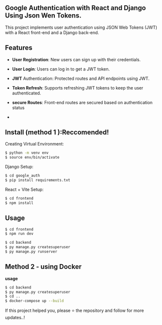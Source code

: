 ## Google Authentication with React and Django Using Json Wen Tokens.
This project implements user authentication using JSON Web Tokens (JWT) with a React front-end and a Django back-end.

## Features
- **User Registration**: New users can sign up with their credentials.

- **User Login**: Users can log in to get a JWT token.

- **JWT** Authentication: Protected routes and API endpoints using JWT.

- **Token Refresh**: Supports refreshing JWT tokens to keep the user authenticated.

- **secure Routes**: Front-end routes are secured based on authentication status
- 
## Install (method 1 ):Reccomended!

Creating Virtual Environment:

```sh
$ python -m venv env
$ source env/bin/activate
```
Django Setup:

```sh
$ cd google_auth
$ pip install requirements.txt
```
React + Vite  Setup:
```sh
$ cd frontend
$ npm install 
```
## Usage
```sh
$ cd frontend
$ npm run dev

```
```sh
$ cd backend
$ py manage.py createsuperuser
$ py manage.py runserver
```

## **Method 2 - using Docker**
**usage**
```sh
$ cd backend
$ py manage.py createsuperuser
$ cd ..
$ docker-compose up --build
```

If this project helped you, please ⭐ the repository and follow for more updates..!


